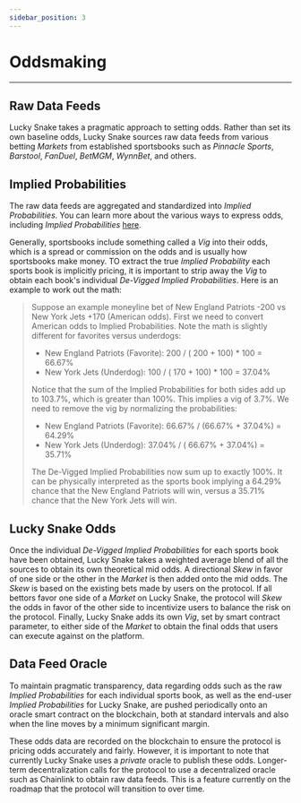 ```yaml
---
sidebar_position: 3
---
```


# Oddsmaking

---

## Raw Data Feeds

Lucky Snake takes a pragmatic approach to setting odds. Rather than set its own baseline odds, Lucky Snake sources raw data feeds from various betting *Markets* from established sportsbooks such as *Pinnacle Sports*, *Barstool*, *FanDuel*, *BetMGM*, *WynnBet*, and others. 

## Implied Probabilities

The raw data feeds are aggregated and standardized into *Implied Probabilities*. You can learn more about the various ways to express odds, including *Implied Probabilities* [here](https://www.investopedia.com/articles/dictionary/042215/understand-math-behind-betting-odds-gambling.asp).

Generally, sportsbooks include something called a *Vig* into their odds, which is a spread or commission on the odds and is usually how sportsbooks make money. TO extract the true *Implied Probability* each sports book is implicitly pricing, it is important to strip away the *Vig* to obtain each book's individual *De-Vigged Implied Probabilities*. Here is an example to work out the math:

> Suppose an example moneyline bet of New England Patriots -200 vs New York Jets +170 (American odds). First we need to convert American odds to Implied Probabilities. Note the math is slightly different for favorites versus underdogs:
>
> * New England Patriots (Favorite): 200 / ( 200 + 100) * 100 = 66.67%
> * New York Jets (Underdog): 100 / ( 170 + 100) * 100 = 37.04%
>
> Notice that the sum of the Implied Probabilities for both sides add up to 103.7%, which is greater than 100%. This implies a vig of 3.7%. We need to remove the vig by normalizing the probabilities:
>
> * New England Patriots (Favorite): 66.67% / (66.67% + 37.04%) = 64.29%
> * New York Jets (Underdog): 37.04% / ( 66.67% + 37.04%) = 35.71%
>
> The De-Vigged Implied Probabilities now sum up to exactly 100%. It can be physically interpreted as the sports book implying a 64.29% chance that the New England Patriots will win, versus a 35.71% chance that the New York Jets will win.

## Lucky Snake Odds

Once the individual *De-Vigged Implied Probabilities* for each sports book have been obtained, Lucky Snake takes a weighted average blend of all the sources to obtain its own theoretical mid odds. A directional *Skew* in favor of one side or the other in the *Market* is then added onto the mid odds. The *Skew* is based on the existing bets made by users on the protocol. If all bettors favor one side of a *Market* on Lucky Snake, the protocol will *Skew* the odds in favor of the other side to incentivize users to balance the risk on the protocol. Finally, Lucky Snake adds its own *Vig*, set by smart contract parameter, to either side of the *Market* to obtain the final odds that users can execute against on the platform.

## Data Feed Oracle

To maintain pragmatic transparency, data regarding odds such as the raw *Implied Probabilities* for each individual sports book, as well as the end-user *Implied Probabilities* for Lucky Snake, are pushed periodically onto an oracle smart contract on the blockchain, both at standard intervals and also when the line moves by a minimum significant margin. 

These odds data are recorded on the blockchain to ensure the protocol is pricing odds accurately and fairly. However, it is important to note that currently Lucky Snake uses a *private* oracle to publish these odds. Longer-term decentralization calls for the protocol to use a decentralized oracle such as Chainlink to obtain raw data feeds. This is a feature currently on the roadmap that the protocol will transition to over time.
